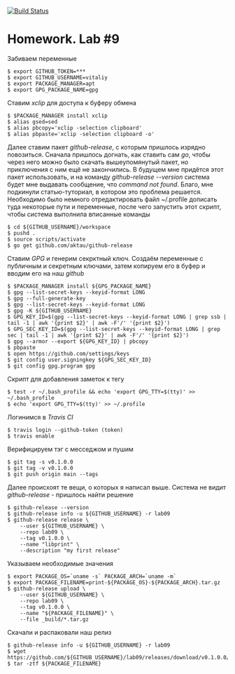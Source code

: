 [![Build Status](https://travis-ci.org/justddreamm/lab09.svg?branch=master)](https://travis-ci.org/justddreamm/lab09)

# Homework. Lab #9

Забиваем переменные

```
$ export GITHUB_TOKEN=***
$ export GITHUB_USERNAME=vitaliy
$ export PACKAGE_MANAGER=apt
$ export GPG_PACKAGE_NAME=gpg
```

Ставим *xclip* для доступа к буферу обмена

```
$ $PACKAGE_MANAGER install xclip
$ alias gsed=sed
$ alias pbcopy='xclip -selection clipboard'
$ alias pbpaste='xclip -selection clipboard -o'
```

Далее ставим пакет *github-release*, с которым пришлось изрядно повозиться. Сначала пришлось догнать, как ставить сам *go*, чтобы через него можно было скачать вышеупомянутый пакет, но приключения с ним ещё не закончились. В будущем мне придётся этот пакет использовать, и на команду *github-release --version* система будет мне выдавать сообщение, что *command not found*. Благо, мне подкинули статью-туториал, в котором это проблема решается. Необходимо было немного отредактировать файл ~/.profile дописать туда некоторые пути и переменные, после чего запустить этот скрипт, чтобы система выполнила вписанные команды

```
$ cd ${GITHUB_USERNAME}/workspace
$ pushd .
$ source scripts/activate
$ go get github.com/aktau/github-release
```

Ставим *GPG* и генерим секрктный ключ. Создаём переменные с публичным и секретным ключами, затем копируем его в буфер и вводим его на наш *github*

```
$ $PACKAGE_MANAGER install ${GPG_PACKAGE_NAME}
$ gpg --list-secret-keys --keyid-format LONG
$ gpg --full-generate-key
$ gpg --list-secret-keys --keyid-format LONG
$ gpg -K ${GITHUB_USERNAME}
$ GPG_KEY_ID=$(gpg --list-secret-keys --keyid-format LONG | grep ssb | tail -1 | awk '{print $2}' | awk -F'/' '{print $2}')
$ GPG_SEC_KEY_ID=$(gpg --list-secret-keys --keyid-format LONG | grep sec | tail -1 | awk '{print $2}' | awk -F'/' '{print $2}')
$ gpg --armor --export ${GPG_KEY_ID} | pbcopy
$ pbpaste
$ open https://github.com/settings/keys
$ git config user.signingkey ${GPG_SEC_KEY_ID}
$ git config gpg.program gpg
```

Скрипт для добавления заметок к тегу

```
$ test -r ~/.bash_profile && echo 'export GPG_TTY=$(tty)' >> ~/.bash_profile
$ echo 'export GPG_TTY=$(tty)' >> ~/.profile
```

Логинимся в *Travis CI*

```
$ travis login --github-token (token)
$ travis enable
```

Верифицируем тэг с месседжом и пушим

```
$ git tag -s v0.1.0.0
$ git tag -v v0.1.0.0
$ git push origin main --tags
```

Далее происхоят те вещи, о которых я написал выше. Система не видит *github-release* - пришлось найти решение

```
$ github-release --version
$ github-release info -u ${GITHUB_USERNAME} -r lab09
$ github-release release \
    --user ${GITHUB_USERNAME} \
    --repo lab09 \
    --tag v0.1.0.0 \
    --name "libprint" \
    --description "my first release"
```

Указываем необходимые значения

```
$ export PACKAGE_OS=`uname -s` PACKAGE_ARCH=`uname -m`
$ export PACKAGE_FILENAME=print-${PACKAGE_OS}-${PACKAGE_ARCH}.tar.gz
$ github-release upload \
    --user ${GITHUB_USERNAME} \
    --repo lab09 \
    --tag v0.1.0.0 \
    --name "${PACKAGE_FILENAME}" \
    --file _build/*.tar.gz
```

Скачали и распаковали наш релиз

```
$ github-release info -u ${GITHUB_USERNAME} -r lab09
$ wget https://github.com/${GITHUB_USERNAME}/lab09/releases/download/v0.1.0.0/${PACKAGE_FILENAME}
$ tar -ztf ${PACKAGE_FILENAME}
```
